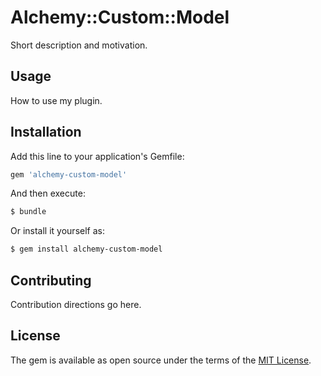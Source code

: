 # Alchemy::Custom::Model
Short description and motivation.

## Usage
How to use my plugin.

## Installation
Add this line to your application's Gemfile:

```ruby
gem 'alchemy-custom-model'
```

And then execute:
```bash
$ bundle
```

Or install it yourself as:
```bash
$ gem install alchemy-custom-model
```

## Contributing
Contribution directions go here.

## License
The gem is available as open source under the terms of the [MIT License](https://opensource.org/licenses/MIT).
